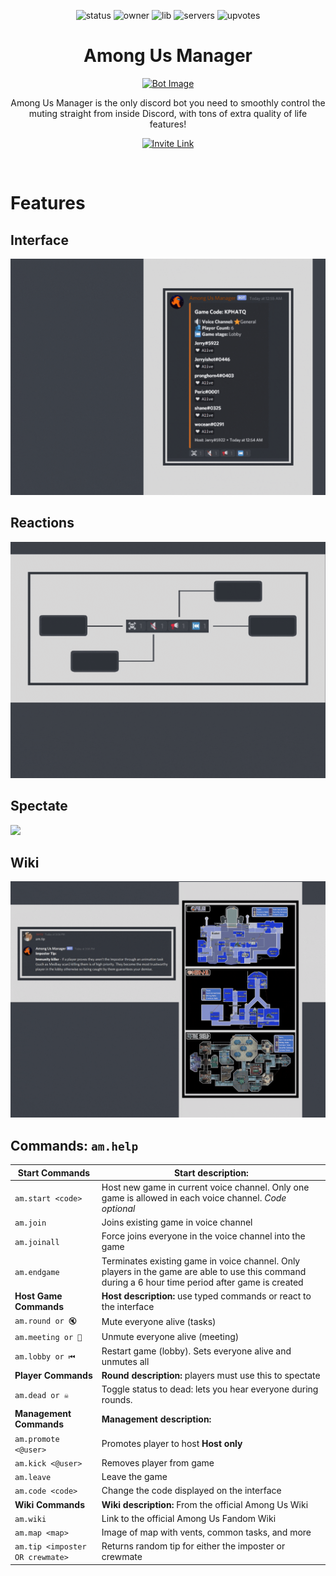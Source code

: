 <div align="center">

![status](https://top.gg/api/widget/status/756743033181044827.svg) ![owner](https://top.gg/api/widget/owner/756743033181044827.svg) ![lib](https://top.gg/api/widget/lib/756743033181044827.svg) ![servers](https://top.gg/api/widget/servers/756743033181044827.svg) ![upvotes](https://top.gg/api/widget/upvotes/756743033181044827.svg)

<h1>Among Us Manager</h1>  

[![Bot Image](https://i.imgur.com/K6V81tr.png)](https://discord.com/api/oauth2/authorize?client_id=756743033181044827&permissions=12787776&scope=bot)

Among Us Manager is the only discord bot you need to smoothly control the muting straight from inside Discord, with tons of extra quality of life features!

[![Invite Link](https://i.imgur.com/zkYVDa9.png)](https://discord.com/api/oauth2/authorize?client_id=756743033181044827&permissions=12787776&scope=bot)
</div>

&nbsp;

# Features

## Interface
<img src='./demos/slide1.gif'>

## Reactions
<img src='./demos/slide2.gif'>

## Spectate
<img src='./demos/slide3.gif'>

## Wiki
<img src='./demos/slide4.gif'>





## Commands: `am.help`
Start Commands | Start description:
--------|---------
`am.start <code>` | Host new game in current voice channel. Only one game is allowed in each voice channel. *Code optional*
`am.join` | Joins existing game in voice channel
`am.joinall` | Force joins everyone in the voice channel into the game
`am.endgame` | Terminates existing game in voice channel. Only players in the game are able to use this command during a 6 hour time period after game is created
**Host Game Commands** | **Host description:** use typed commands or react to the interface
`am.round or 🔇` | Mute everyone alive (tasks)
`am.meeting or 📢` | Unmute everyone alive (meeting)
`am.lobby or ⏮` | Restart game (lobby). Sets everyone alive and unmutes all
**Player Commands** | **Round description:** players must use this to spectate
`am.dead or ☠` | Toggle status to dead: lets you hear everyone during rounds.
**Management Commands** | **Management description:**
`am.promote <@user>` | Promotes player to host  **Host only**
`am.kick <@user>` | Removes player from game
`am.leave` | Leave the game
`am.code <code>` | Change the code displayed on the interface
**Wiki Commands** | **Wiki description:** From the official Among Us Wiki
`am.wiki` | Link to the official Among Us Fandom Wiki
`am.map <map>` | Image of map with vents, common tasks, and more
`am.tip <imposter OR crewmate>` | Returns random tip for either the imposter or crewmate
